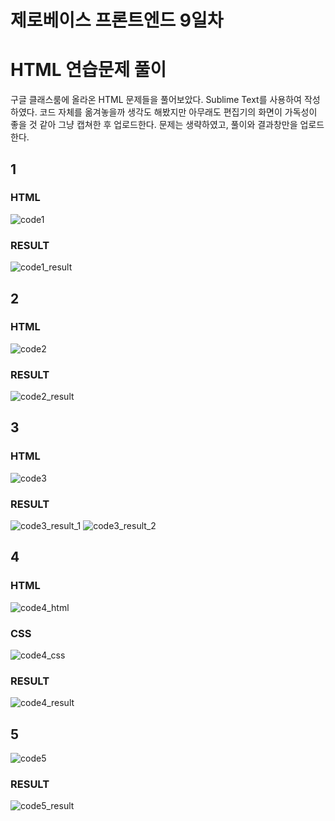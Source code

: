 제로베이스 프론트엔드 9일차
==========================
# HTML 연습문제 풀이
구글 클래스룸에 올라온 HTML 문제들을 풀어보았다. Sublime Text를 사용하여 작성하였다. 코드 자체를 옮겨놓을까 생각도 해봤지만 아무래도 편집기의 화면이 가독성이 좋을 것 같아 그냥 캡쳐한 후 업로드한다. 문제는 생략하였고, 풀이와 결과창만을 업로드한다.
## 1 
### HTML 
![code1](https://user-images.githubusercontent.com/86109410/132129653-41d1bdf4-48d9-4a30-be40-0a689c53d321.PNG)
### RESULT 
![code1_result](https://user-images.githubusercontent.com/86109410/132129763-ad70bb35-fb1e-435b-9fbc-8bf3ce142812.PNG)

## 2 
### HTML 
![code2](https://user-images.githubusercontent.com/86109410/132129659-514d7ab8-1b04-4a56-bb21-31900b6fba2f.PNG)
### RESULT 
![code2_result](https://user-images.githubusercontent.com/86109410/132129766-59340663-6906-4698-969f-5e4989ac1901.PNG)

## 3 
### HTML 
![code3](https://user-images.githubusercontent.com/86109410/132129664-24ba2c35-d139-405e-b45a-c53d8ed7b10a.PNG)
### RESULT 
![code3_result_1](https://user-images.githubusercontent.com/86109410/132129779-e7bc74ab-804f-44ff-952d-1f226c10298d.PNG)
![code3_result_2](https://user-images.githubusercontent.com/86109410/132129780-149e451c-f72f-4256-a05d-a7a48d90ab8e.PNG)

## 4 
### HTML 
![code4_html](https://user-images.githubusercontent.com/86109410/132129668-448b29a5-7621-49cb-bd3e-a7ceeccadc84.PNG)
### CSS 
![code4_css](https://user-images.githubusercontent.com/86109410/132129755-5fe66b1f-b510-4ad7-8386-35dad35ae7ff.png)
### RESULT 
![code4_result](https://user-images.githubusercontent.com/86109410/132129787-ec2ec4c3-9a2f-43d4-acd5-bf8509cbbfac.PNG)

## 5 
![code5](https://user-images.githubusercontent.com/86109410/132129679-741f9f1a-034c-4ce2-8082-73f14e4cb920.PNG)
### RESULT
![code5_result](https://user-images.githubusercontent.com/86109410/132129799-cd8dfa92-2c2c-4cb7-9ce0-26c300152449.PNG)


